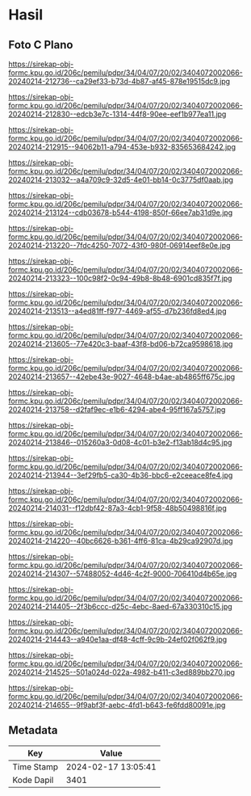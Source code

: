 # Hasil

## Foto C Plano

https://sirekap-obj-formc.kpu.go.id/206c/pemilu/pdpr/34/04/07/20/02/3404072002066-20240214-212736--ca29ef33-b73d-4b87-af45-878e19515dc9.jpg

https://sirekap-obj-formc.kpu.go.id/206c/pemilu/pdpr/34/04/07/20/02/3404072002066-20240214-212830--edcb3e7c-1314-44f8-90ee-eef1b977ea11.jpg

https://sirekap-obj-formc.kpu.go.id/206c/pemilu/pdpr/34/04/07/20/02/3404072002066-20240214-212915--94062b11-a794-453e-b932-835653684242.jpg

https://sirekap-obj-formc.kpu.go.id/206c/pemilu/pdpr/34/04/07/20/02/3404072002066-20240214-213032--a4a709c9-32d5-4e01-bb14-0c3775df0aab.jpg

https://sirekap-obj-formc.kpu.go.id/206c/pemilu/pdpr/34/04/07/20/02/3404072002066-20240214-213124--cdb03678-b544-4198-850f-66ee7ab31d9e.jpg

https://sirekap-obj-formc.kpu.go.id/206c/pemilu/pdpr/34/04/07/20/02/3404072002066-20240214-213220--7fdc4250-7072-43f0-980f-06914eef8e0e.jpg

https://sirekap-obj-formc.kpu.go.id/206c/pemilu/pdpr/34/04/07/20/02/3404072002066-20240214-213323--100c98f2-0c94-49b8-8b48-6901cd835f7f.jpg

https://sirekap-obj-formc.kpu.go.id/206c/pemilu/pdpr/34/04/07/20/02/3404072002066-20240214-213513--a4ed81ff-f977-4469-af55-d7b236fd8ed4.jpg

https://sirekap-obj-formc.kpu.go.id/206c/pemilu/pdpr/34/04/07/20/02/3404072002066-20240214-213605--77e420c3-baaf-43f8-bd06-b72ca9598618.jpg

https://sirekap-obj-formc.kpu.go.id/206c/pemilu/pdpr/34/04/07/20/02/3404072002066-20240214-213657--42ebe43e-9027-4648-b4ae-ab4865ff675c.jpg

https://sirekap-obj-formc.kpu.go.id/206c/pemilu/pdpr/34/04/07/20/02/3404072002066-20240214-213758--d2faf9ec-e1b6-4294-abe4-95ff167a5757.jpg

https://sirekap-obj-formc.kpu.go.id/206c/pemilu/pdpr/34/04/07/20/02/3404072002066-20240214-213846--015260a3-0d08-4c01-b3e2-f13ab18d4c95.jpg

https://sirekap-obj-formc.kpu.go.id/206c/pemilu/pdpr/34/04/07/20/02/3404072002066-20240214-213944--3ef29fb5-ca30-4b36-bbc6-e2ceeace8fe4.jpg

https://sirekap-obj-formc.kpu.go.id/206c/pemilu/pdpr/34/04/07/20/02/3404072002066-20240214-214031--f12dbf42-87a3-4cb1-9f58-48b50498816f.jpg

https://sirekap-obj-formc.kpu.go.id/206c/pemilu/pdpr/34/04/07/20/02/3404072002066-20240214-214220--40bc6626-b361-4ff6-81ca-4b29ca92907d.jpg

https://sirekap-obj-formc.kpu.go.id/206c/pemilu/pdpr/34/04/07/20/02/3404072002066-20240214-214307--57488052-4d46-4c2f-9000-706410d4b65e.jpg

https://sirekap-obj-formc.kpu.go.id/206c/pemilu/pdpr/34/04/07/20/02/3404072002066-20240214-214405--2f3b6ccc-d25c-4ebc-8aed-67a330310c15.jpg

https://sirekap-obj-formc.kpu.go.id/206c/pemilu/pdpr/34/04/07/20/02/3404072002066-20240214-214443--a940e1aa-df48-4cff-9c9b-24ef02f062f9.jpg

https://sirekap-obj-formc.kpu.go.id/206c/pemilu/pdpr/34/04/07/20/02/3404072002066-20240214-214525--501a024d-022a-4982-b411-c3ed889bb270.jpg

https://sirekap-obj-formc.kpu.go.id/206c/pemilu/pdpr/34/04/07/20/02/3404072002066-20240214-214655--9f9abf3f-aebc-4fd1-b643-fe6fdd80091e.jpg


## Metadata

| Key        | Value               |
| ---------- | ------------------- |
| Time Stamp | 2024-02-17 13:05:41 |
| Kode Dapil | 3401                |



